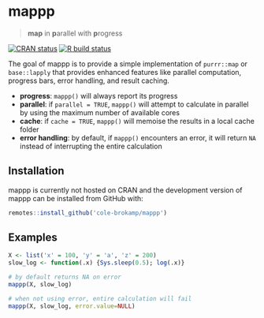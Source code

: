 # mappp

> **map** in **p**arallel with **p**rogress

<!-- badges: start -->
[![CRAN status](https://www.r-pkg.org/badges/version/mappp)](https://CRAN.R-project.org/package=mappp)
[![R build status](https://github.com/cole-brokamp/mappp/workflows/R-CMD-check/badge.svg)](https://github.com/cole-brokamp/mappp/actions)
<!-- badges: end -->

The goal of mappp is to provide a simple implementation of `purrr::map` or `base::lapply` that provides enhanced features like parallel computation, progress bars, error handling, and result caching.

- **progress**: `mappp()` will always report its progress
- **parallel**: if `parallel = TRUE`, `mappp()` will attempt to calculate in parallel by using the maximum number of available cores
- **cache**: if `cache = TRUE`, `mappp()` will memoise the results in a local cache folder
- **error handling**: by default, if `mappp()` encounters an error, it will return `NA` instead of interrupting the entire calculation

## Installation

mappp is currently not hosted on CRAN and the development version of mappp can be installed from GitHub with:

```r
remotes::install_github('cole-brokamp/mappp')
```

<!-- You can install the released version of mappp from [CRAN](https://CRAN.R-project.org) with: -->

<!-- ``` r -->
<!-- install.packages("mappp") -->
<!-- ``` -->

## Examples

```r
X <- list('x' = 100, 'y' = 'a', 'z' = 200)
slow_log <- function(.x) {Sys.sleep(0.5); log(.x)}

# by default returns NA on error
mappp(X, slow_log)

# when not using error, entire calculation will fail
mappp(X, slow_log, error.value=NULL)
```
